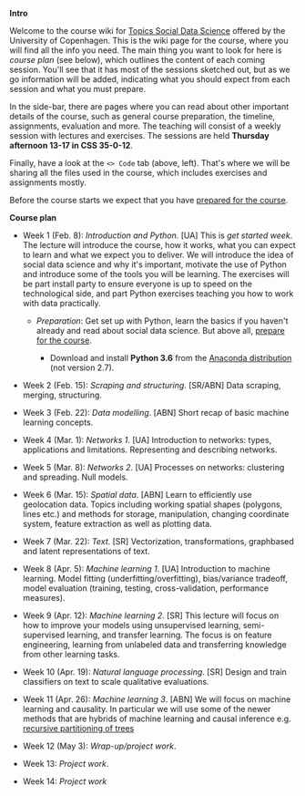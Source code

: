 **Intro**

Welcome to the course wiki for [Topics Social Data Science](https://kurser.ku.dk/course/a%C3%98kk08371u/2017-2018) offered by the University of Copenhagen. This is the wiki page for the course, where you will find all the info you need. The main thing you want to look for here is *course plan* (see below), which outlines the content of each coming session. You'll see that it has most of the sessions sketched out, but as we go information will be added, indicating what you should expect from each session and what you must prepare.

In the side-bar, there are pages where you can read about other important details of the course, such as general course preparation, the timeline, assignments, evaluation and more. The teaching will consist of a weekly session with lectures and exercises. The sessions are held **Thursday afternoon 13-17 in CSS 35-0-12**.

Finally, have a look at the `<> Code` tab (above, left). That's where we will be sharing all the files used in the course, which includes exercises and assignments mostly.

Before the course starts we expect that you have [prepared for the course](https://github.com/abjer/tsds/wiki/Course-preparation).

**Course plan**

* Week 1 (Feb. 8): *Introduction and Python*. [UA] This is *get started week*. The lecture will introduce the course, how it works, what you can expect to learn and what we expect you to deliver. We will introduce the idea of social data science and why it's important, motivate the use of Python and introduce some of the tools you will be learning. The exercises will be part install party to ensure everyone is up to speed on the technological side, and part Python exercises teaching you how to work with data practically.

    * *Preparation*: Get set up with Python, learn the basics if you haven't already and read about social data science. But above all, [prepare for the course](https://github.com/abjer/tsds/wiki/Course-preparation).

        * Download and install **Python 3.6** from the [Anaconda distribution](https://www.anaconda.com/download/#macos) (not version 2.7).

* Week 2 (Feb. 15): *Scraping and structuring*. [SR/ABN] Data scraping, merging, structuring.

* Week 3 (Feb. 22): *Data modelling*. [ABN] Short recap of basic machine learning concepts.

* Week 4 (Mar. 1): *Networks 1*. [UA] Introduction to networks: types, applications and limitations. Representing and describing networks.

* Week 5 (Mar. 8): *Networks 2*. [UA] Processes on networks: clustering and spreading. Null models.

* Week 6 (Mar. 15): *Spatial data*. [ABN] Learn to efficiently use geolocation data. Topics including working spatial shapes (polygons, lines etc.) and methods for storage, manipulation, changing coordinate system, feature extraction as well as plotting data.

* Week 7 (Mar. 22): *Text*. [SR] Vectorization, transformations, graphbased and latent representations of text. 

* Week 8 (Apr. 5): *Machine learning 1*. [UA] Introduction to machine learning. Model fitting (underfitting/overfitting), bias/variance tradeoff, model evaluation (training, testing, cross-validation, performance measures).

* Week 9 (Apr. 12): *Machine learning 2*. [SR] This lecture will focus on how to improve your models using unsupervised learning, semi-supervised learning, and transfer learning. The focus is on feature engineering, learning from unlabeled data and transferring knowledge from other learning tasks.

* Week 10 (Apr. 19): *Natural language processing*. [SR] Design and train classifiers on text to scale qualitative evaluations. 

* Week 11 (Apr. 26): *Machine learning 3*. [ABN] We will focus on machine learning and causality. In particular we will use some of the newer methods that are hybrids of machine learning and causal inference e.g. [recursive partitioning of trees](http://www.pnas.org/content/113/27/7353.full)

* Week 12 (May 3): *Wrap-up/project work*.

* Week 13: *Project work*.

* Week 14: *Project work*